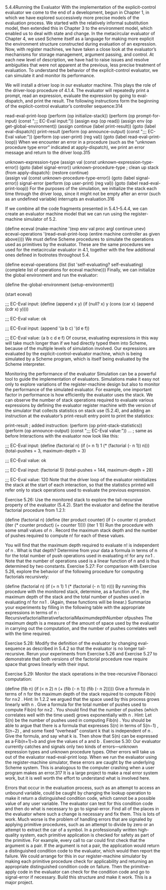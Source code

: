 5.4.4Running the Evaluator
With the implementation of the explicit-control evaluator we come to the end of a development, begun in Chapter 1, in which we have explored successively more precise models of the evaluation process. We started with the relatively informal substitution model, then extended this in Chapter 3 to the environment model, which enabled us to deal with state and change. In the metacircular evaluator of Chapter 4, we used Scheme itself as a language for making more explicit the environment structure constructed during evaluation of an expression. Now, with register machines, we have taken a close look at the evaluator’s mechanisms for storage management, argument passing, and control. At each new level of description, we have had to raise issues and resolve ambiguities that were not apparent at the previous, less precise treatment of evaluation. To understand the behavior of the explicit-control evaluator, we can simulate it and monitor its performance.

We will install a driver loop in our evaluator machine. This plays the role of the driver-loop procedure of 4.1.4. The evaluator will repeatedly print a prompt, read an expression, evaluate the expression by going to eval-dispatch, and print the result. The following instructions form the beginning of the explicit-control evaluator’s controller sequence:314

read-eval-print-loop
  (perform (op initialize-stack))
  (perform (op prompt-for-input)
           (const ";;; EC-Eval input:"))
  (assign exp (op read))
  (assign env (op get-global-environment))
  (assign continue (label print-result))
  (goto (label eval-dispatch))
print-result
  (perform (op announce-output)
           (const ";;; EC-Eval value:"))
  (perform (op user-print) (reg val))
  (goto (label read-eval-print-loop))
When we encounter an error in a procedure (such as the “unknown procedure type error” indicated at apply-dispatch), we print an error message and return to the driver loop.315

unknown-expression-type
  (assign 
   val
   (const unknown-expression-type-error))
  (goto (label signal-error))
unknown-procedure-type
  ; clean up stack (from apply-dispatch):
  (restore continue)    
  (assign 
   val
   (const unknown-procedure-type-error))
  (goto (label signal-error))
signal-error
  (perform (op user-print) (reg val))
  (goto (label read-eval-print-loop))
For the purposes of the simulation, we initialize the stack each time through the driver loop, since it might not be empty after an error (such as an undefined variable) interrupts an evaluation.316

If we combine all the code fragments presented in 5.4.1–5.4.4, we can create an evaluator machine model that we can run using the register-machine simulator of 5.2.

(define eceval
  (make-machine
   '(exp env val proc argl continue unev)
   eceval-operations
   '(read-eval-print-loop
     ⟨entire machine controller 
      as given above⟩)))
We must define Scheme procedures to simulate the operations used as primitives by the evaluator. These are the same procedures we used for the metacircular evaluator in 4.1, together with the few additional ones defined in footnotes throughout 5.4.

(define eceval-operations
  (list (list 'self-evaluating? 
              self-evaluating)
        ⟨complete list of operations 
         for eceval machine⟩))
Finally, we can initialize the global environment and run the evaluator:

(define the-global-environment
  (setup-environment))

(start eceval)

;;; EC-Eval input:
(define (append x y)
  (if (null? x)
      y
      (cons (car x) (append (cdr x) y))))

;;; EC-Eval value:
ok

;;; EC-Eval input:
(append '(a b c) '(d e f))

;;; EC-Eval value:
(a b c d e f)
Of course, evaluating expressions in this way will take much longer than if we had directly typed them into Scheme, because of the multiple levels of simulation involved. Our expressions are evaluated by the explicit-control-evaluator machine, which is being simulated by a Scheme program, which is itself being evaluated by the Scheme interpreter.

Monitoring the performance of the evaluator
Simulation can be a powerful tool to guide the implementation of evaluators. Simulations make it easy not only to explore variations of the register-machine design but also to monitor the performance of the simulated evaluator. For example, one important factor in performance is how efficiently the evaluator uses the stack. We can observe the number of stack operations required to evaluate various expressions by defining the evaluator register machine with the version of the simulator that collects statistics on stack use (5.2.4), and adding an instruction at the evaluator’s print-result entry point to print the statistics:

print-result
  ; added instruction:
  (perform (op print-stack-statistics))
  (perform (op announce-output)
           (const ";;; EC-Eval value:"))
  … ; same as before
Interactions with the evaluator now look like this:

;;; EC-Eval input:
(define (factorial n)
  (if (= n 1) 1 (* (factorial (- n 1)) n)))
(total-pushes = 3, maximum-depth = 3)

;;; EC-Eval value:
ok

;;; EC-Eval input:
(factorial 5)
(total-pushes = 144, maximum-depth = 28)

;;; EC-Eval value:
120
Note that the driver loop of the evaluator reinitializes the stack at the start of each interaction, so that the statistics printed will refer only to stack operations used to evaluate the previous expression.

Exercise 5.26: Use the monitored stack to explore the tail-recursive property of the evaluator (5.4.2). Start the evaluator and define the iterative factorial procedure from 1.2.1:

(define (factorial n)
  (define (iter product counter)
    (if (> counter n)
        product
        (iter (* counter product)
              (+ counter 1))))
  (iter 1 1))
Run the procedure with some small values of n
. Record the maximum stack depth and the number of pushes required to compute n!
 for each of these values.

You will find that the maximum depth required to evaluate n!
 is independent of n
. What is that depth?
Determine from your data a formula in terms of n
 for the total number of push operations used in evaluating n!
 for any n≥1
. Note that the number of operations used is a linear function of n
 and is thus determined by two constants.
Exercise 5.27: For comparison with Exercise 5.26, explore the behavior of the following procedure for computing factorials recursively:

(define (factorial n)
  (if (= n 1)
      1
      (* (factorial (- n 1)) n)))
By running this procedure with the monitored stack, determine, as a function of n
, the maximum depth of the stack and the total number of pushes used in evaluating n!
 for n≥1
. (Again, these functions will be linear.) Summarize your experiments by filling in the following table with the appropriate expressions in terms of n
:
RecursivefactorialIterativefactorialMaximumdepthNumber ofpushes
The maximum depth is a measure of the amount of space used by the evaluator in carrying out the computation, and the number of pushes correlates well with the time required.

Exercise 5.28: Modify the definition of the evaluator by changing eval-sequence as described in 5.4.2 so that the evaluator is no longer tail-recursive. Rerun your experiments from Exercise 5.26 and Exercise 5.27 to demonstrate that both versions of the factorial procedure now require space that grows linearly with their input.

Exercise 5.29: Monitor the stack operations in the tree-recursive Fibonacci computation:

(define (fib n)
  (if (< n 2)
      n
      (+ (fib (- n 1)) (fib (- n 2)))))
Give a formula in terms of n
 for the maximum depth of the stack required to compute Fib(n)
 for n≥2
. Hint: In 1.2.2 we argued that the space used by this process grows linearly with n
.
Give a formula for the total number of pushes used to compute Fib(n)
 for n≥2
. You should find that the number of pushes (which correlates well with the time used) grows exponentially with n
. Hint: Let S(n)
 be the number of pushes used in computing Fib(n)
. You should be able to argue that there is a formula that expresses S(n)
 in terms of S(n−1)
, S(n−2)
, and some fixed “overhead” constant k
 that is independent of n
. Give the formula, and say what k
 is. Then show that S(n)
 can be expressed as a⋅Fib(n+1)+b
 and give the values of a
 and b
.
Exercise 5.30: Our evaluator currently catches and signals only two kinds of errors—unknown expression types and unknown procedure types. Other errors will take us out of the evaluator read-eval-print loop. When we run the evaluator using the register-machine simulator, these errors are caught by the underlying Scheme system. This is analogous to the computer crashing when a user program makes an error.317 It is a large project to make a real error system work, but it is well worth the effort to understand what is involved here.

Errors that occur in the evaluation process, such as an attempt to access an unbound variable, could be caught by changing the lookup operation to make it return a distinguished condition code, which cannot be a possible value of any user variable. The evaluator can test for this condition code and then do what is necessary to go to signal-error. Find all of the places in the evaluator where such a change is necessary and fix them. This is lots of work.
Much worse is the problem of handling errors that are signaled by applying primitive procedures, such as an attempt to divide by zero or an attempt to extract the car of a symbol. In a professionally written high-quality system, each primitive application is checked for safety as part of the primitive. For example, every call to car could first check that the argument is a pair. If the argument is not a pair, the application would return a distinguished condition code to the evaluator, which would then report the failure. We could arrange for this in our register-machine simulator by making each primitive procedure check for applicability and returning an appropriate distinguished condition code on failure. Then the primitive-apply code in the evaluator can check for the condition code and go to signal-error if necessary. Build this structure and make it work. This is a major project.